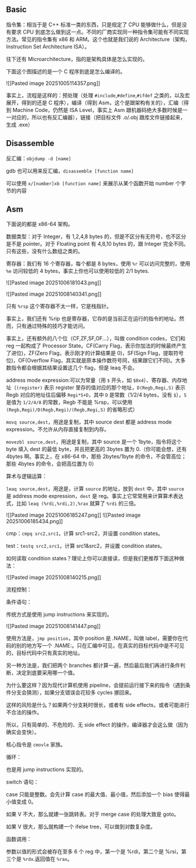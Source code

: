 ## Basic

指令集：相当于是 C++ 标准一类的东西，只是规定了 CPU 能够做什么，但是没有要求 CPU 到底怎么做到这一点。不同的厂商实现同一种指令集可能有不同实现方法。常见的指令集有 x86 和 ARM。这个也就是我们说的 Architecture（架构，Instruction Set Architecture ISA）。

往下还有 Microarchitecture，指的是架构具体是怎么实现的。

下面这个图描述的是一个 C 程序到底是怎么编译的。

![[Pasted image 20251005114357.png]]

事实上，流程是这样的：预处理（处理 `#include`,`#define`,`#ifdef` 之类的，以及宏展开，得到的还是 C 程序），编译（得到 Asm，这个是跟架构有关的），汇编（得到 Machine Code，仍然是 ISA Level，事实上 Asm 跟机器码绝大多数时候是一一对应的，所以也有反汇编器），链接（把目标文件 .o/.obj 跟库文件链接起来，生成 .exe）

## Disassemble

反汇编：`objdump -d [name]`

gdb 也可以用来反汇编，`disassemble [function name]`

可以使用 `x/[number]xb [function name]` 来展示从某个函数开始 number 个字节的内容
## Asm

下面说的都是 x86-64 架构。

数据类型：对于 Integer，有 1,2,4,8 bytes 的，但是不区分有无符号，也不区分是不是 pointer。对于 Floating point 有 4,8,10 bytes 的，跟 Integer 完全不同。只有这些，没有什么数组之类的。

寄存器：我们有 16 个寄存器，每个都是 8 bytes，使用 `%r` 可以访问完整的，使用 `%e` 访问较低的 4 bytes，事实上你也可以使用较低的 2/1 bytes.

![[Pasted image 20251006181043.png]]

![[Pasted image 20251008140341.png]]

只有 `%rsp` 这个寄存器不太一样，它是栈指针。

事实上，我们还有 %rip 也是寄存器，它存的是当前正在运行的指令的地址。然而，只有通过特殊的技巧才能访问。

事实上，还有额外的八个位（CF,ZF,SF,OF...），叫做 condition codes，它们和 reg 一起构成了 Processor State。CF(Carry Flag，表示你加法的时候最终产生了进位)，ZF(Zero Flag，表示刚才的计算结果是 0)，SF(Sign Flag，提取符号位)，OF(Overflow Flag，其实就是原本操作数符号同，结果跟它们不同)。大多数指令都会根据其结果设置这几个 flag，但是 leaq 不会。

address mode expression:可以为常量（用 `$` 开头，如 `$0x4`）、寄存器、内存地址（`(register)` 表示 register 里存的值对应的那个地址，`D(Regb,Regi,S)` 表示 Regb 对应的地址往后偏移 `Regi*S+D`，其中 `D` 是常数（1/2/4 bytes，没有 `$`），`S` 是值为 `1/2/4/8` 的常数，Regb 不能是 %rsp，可以使用 `(Regb,Regi)/D(Regb,Regi)/(Regb,Regi,S)` 的省略形式）

`movq source,dest`，用途是复制，其中 source dest 都是 address mode expression。不允许从内存直接复制到内存。

`movezbl source,dest`，用途是复制，其中 source 是一个 1byte，指令将这个 byte 填入 dest 的最低 byte，并且把更高的 3bytes 置为 0.（你可能会想，还有 4bytes 啊。事实上，在 x86-64 中，那些 2bytes/1byte 的命令，不会管高位；那些 4bytes 的命令，会把高位置为 0）

算术与逻辑运算：

`leaq source,dest`，用途是，计算 `source` 的地址，放到 `dest` 中，其中 `source` 是 address mode expression，`dest` 是 reg。事实上它常常用来计算算术表达式，比如 `leaq (%rdi,%rdi,2),%rax` 就算了 `%rdi` 的三倍。

![[Pasted image 20251006185247.png]]
![[Pasted image 20251006185434.png]]

cmp：`cmpq src2,src1`，计算 src1-src2，并设置 condition states。

test：`testq src2,src1`，计算 src1&src2，并设置 condition states。

如何读取 condition states？理论上你可以直接读，但是我们更推荐下面这种做法：

![[Pasted image 20251008140215.png]]

流程控制：

条件语句：

传统方式是使用 jump instructions 来实现的。

![[Pasted image 20251008141447.png]]

使用方法是，`jmp position`，其中 position 是 .NAME，叫做 label，需要你在代码的别的地方写一个 .NAME:。只在汇编中可见，在真实的目标代码中是不可见的，目标代码中只有真实的地址。

另一种方法是，我们把两个 branches 都计算一遍，然后最后我们再进行条件判断，决定到底要采用哪一个值。

为什么要这样？因为现代计算机使用 pipeline，会提前运行接下来的指令（遇到条件分支会猜测），如果分支错误会花较多 cycles 挪回来。

这样的风险是什么？如果两个分支耗时很长，或者有 side effects，或者可能进行不合法的操作。

所以，只有简单的、不危险的、无 side effect 的操作，编译器才会这么做（因为确实会变快）。

核心指令是 `cmovle` 家族。

循环：

也是用 jump instructions 实现的。

switch 语句：

case 只能是整数。会先计算 case 的最大值、最小值，然后添加一个 bias 使得最小值变成 0。

如果 V 不大，那么就建一张跳转表。对于 merge case 的处理大致是 goto。

如果 V 很大，那么就构建一个 ifelse tree，可以做到对数复杂度。

函数调用：

参数以值的形式会被存在至多 6 个 reg 中，第一个是 %rdi，第二个是 %rsi，第三个是 `%rdx`.返回值在 `%rax`。


